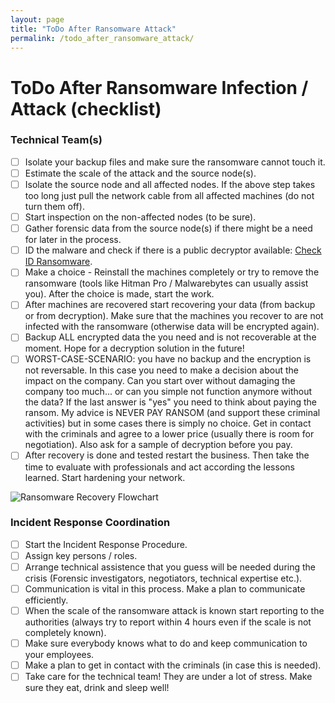 ```yaml
---
layout: page
title: "ToDo After Ransomware Attack"
permalink: /todo_after_ransomware_attack/
---
```


# ToDo After Ransomware Infection / Attack (checklist)

### Technical Team(s)

- [ ]  Isolate your backup files and make sure the ransomware cannot touch it.
- [ ]  Estimate the scale of the attack and the source node(s).
- [ ]  Isolate the source node and all affected nodes. If the above step takes too long just pull the network cable from all affected machines (do not turn them off).
- [ ]  Start inspection on the non-affected nodes (to be sure).
- [ ]  Gather forensic data from the source node(s) if there might be a need for later in the process.
- [ ]  ID the malware and check if there is a public decryptor available: [Check ID Ransomware](https://id-ransomware.malwarehunterteam.com).
- [ ]  Make a choice - Reinstall the machines completely or try to remove the ransomware (tools like Hitman Pro / Malwarebytes can usually assist you). After the choice is made, start the work.
- [ ]  After machines are recovered start recovering your data (from backup or from decryption). Make sure that the machines you recover to are not infected with the ransomware (otherwise data will be encrypted again).
- [ ]  Backup ALL encrypted data the you need and is not recoverable at the moment. Hope for a decryption solution in the future!
- [ ]  WORST-CASE-SCENARIO: you have no backup and the encryption is not reversable. In this case you need to make a decision about the impact on the company. Can you start over without damaging the company too much... or can you simple not function anymore without the data? If the last answer is "yes" you need to think about paying the ransom. My advice is NEVER PAY RANSOM (and support these criminal activities) but in some cases there is simply no choice. Get in contact with the criminals and agree to a lower price (usually there is room for negotiation). Also ask for a sample of decryption before you pay.
- [ ]  After recovery is done and tested restart the business. Then take the time to evaluate with professionals and act according the lessons learned. Start hardening your network.

 ![Ransomware Recovery Flowchart](https://jarnobaselier.nl/files/images/Ransomware-Recovery.jpg)

### Incident Response Coordination

- [ ]  Start the Incident Response Procedure.
- [ ]  Assign key persons / roles.
- [ ]  Arrange technical assistence that you guess will be needed during the crisis (Forensic investigators, negotiators, technical expertise etc.).
- [ ]  Communication is vital in this process. Make a plan to communicate efficiently.
- [ ]  When the scale of the ransomware attack is known start reporting to the authorities (always try to report within 4 hours even if the scale is not completely known).
- [ ]  Make sure everybody knows what to do and keep communication to your employees.
- [ ]  Make a plan to get in contact with the criminals (in case this is needed).
- [ ]  Take care for the technical team! They are under a lot of stress. Make sure they eat, drink and sleep well!
